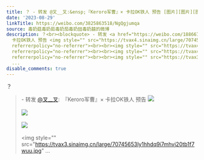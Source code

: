 ```yaml
---
title: ？ - 转发 @叉__叉:&ensp;『Keroro军曹』× 卡拉OK铁人 预告 [图片][图片][图片][图片][图片][图片][图片][图片][图片]
date: '2023-08-29'
linkTitle: https://weibo.com/3825863518/NgQgjumqa
source: 毒奶菇毒奶茹毒奶茄毒奶喆毒奶囍的微博
description: ？<br><blockquote> - 转发 <a href="https://weibo.com/1886672467" target="_blank">@叉__叉</a>: 『Keroro军曹』×
  卡拉OK铁人 预告 <img style="" src="https://tvax4.sinaimg.cn/large/70745653ly1hhdq6x71hcj235s2cuu0x.jpg"
  referrerpolicy="no-referrer"><br><br><img style="" src="https://tvax4.sinaimg.cn/large/70745653ly1hhdq6wsi7uj20vo0l4qi5.jpg"
  referrerpolicy="no-referrer"><br><br><img style="" src="https://tvax4.sinaimg.cn/large/70745653ly1hhdq6wqyr3j20vo0l413i.jpg"
  referrerpolicy="no-referrer"><br><br><img style="" src="https://tvax3.sinaimg.cn/large/70745653ly1hhdq9i7mhvj20tb1f7wuu.jpg"
  ...
disable_comments: true
---
```

？<br><blockquote> - 转发 <a href="https://weibo.com/1886672467" target="_blank">@叉__叉</a>: 『Keroro军曹』× 卡拉OK铁人 预告 <img style="" src="https://tvax4.sinaimg.cn/large/70745653ly1hhdq6x71hcj235s2cuu0x.jpg" referrerpolicy="no-referrer"><br><br><img style="" src="https://tvax4.sinaimg.cn/large/70745653ly1hhdq6wsi7uj20vo0l4qi5.jpg" referrerpolicy="no-referrer"><br><br><img style="" src="https://tvax4.sinaimg.cn/large/70745653ly1hhdq6wqyr3j20vo0l413i.jpg" referrerpolicy="no-referrer"><br><br><img style="" src="https://tvax3.sinaimg.cn/large/70745653ly1hhdq9i7mhvj20tb1f7wuu.jpg" ...